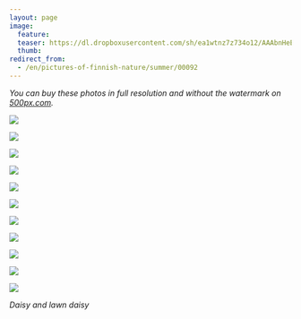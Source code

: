```yaml
---
layout: page
image:
  feature:
  teaser: https://dl.dropboxusercontent.com/sh/ea1wtnz7z734o12/AAAbnHeEkuZKblJP-ka5ZJjWa/luontokuvat/kes%C3%A4/5/DS23699-245px.jpg
  thumb:
redirect_from:
  - /en/pictures-of-finnish-nature/summer/00092
---
```


*You can buy these photos in full resolution and without the watermark on [500px.com](https://500px.com/minimuutticom/galleries/daisies).*

[![](https://dl.dropboxusercontent.com/sh/ea1wtnz7z734o12/AAAVRX2ajFUYKKpG1bStHecUa/luontokuvat/kes%C3%A4/9/DS34029-800px.jpg)](https://dl.dropboxusercontent.com/sh/ea1wtnz7z734o12/AAChWZyh3R3L_wxYiqkpTU1qa/luontokuvat/kes%C3%A4/9/DS34029.jpg)

[![](https://dl.dropboxusercontent.com/sh/ea1wtnz7z734o12/AADutuM1ZsLuDU1AikuP0IF8a/luontokuvat/kes%C3%A4/5/DS23579-800px.jpg)](https://dl.dropboxusercontent.com/sh/ea1wtnz7z734o12/AADGhcvAKzdhJvcLCUxdhNfCa/luontokuvat/kes%C3%A4/5/DS23579.jpg)

[![](https://dl.dropboxusercontent.com/sh/ea1wtnz7z734o12/AADEcBzmvx_GhmkbYWnL2xGNa/luontokuvat/kes%C3%A4/8/DS33810-800px.jpg)](https://dl.dropboxusercontent.com/sh/ea1wtnz7z734o12/AAC9k6QxTAm5o3wM3gOcvXSXa/luontokuvat/kes%C3%A4/8/DS33810.jpg)

[![](https://dl.dropboxusercontent.com/sh/ea1wtnz7z734o12/AADYzwB6ezycH2-vu1B1kWqua/luontokuvat/kes%C3%A4/8/DS33814-800px.jpg)](https://dl.dropboxusercontent.com/sh/ea1wtnz7z734o12/AACKESrfrDypWkITsOu0ia7Sa/luontokuvat/kes%C3%A4/8/DS33814.jpg)

[![](https://dl.dropboxusercontent.com/sh/ea1wtnz7z734o12/AABKAdqIV579gv0FVB_C1Z71a/luontokuvat/kes%C3%A4/8/DS33835-800px.jpg)](https://dl.dropboxusercontent.com/sh/ea1wtnz7z734o12/AACr5tVPW4KAdoZo1GNK9EYza/luontokuvat/kes%C3%A4/8/DS33835.jpg)

[![](https://dl.dropboxusercontent.com/sh/ea1wtnz7z734o12/AACRcZvNAxEdkZ2zh02LFPmEa/luontokuvat/kes%C3%A4/9/DS33769-800px.jpg)](https://dl.dropboxusercontent.com/sh/ea1wtnz7z734o12/AABZmSKdoF9QcKaad4UwS1eIa/luontokuvat/kes%C3%A4/9/DS33769.jpg)

[![](https://dl.dropboxusercontent.com/sh/ea1wtnz7z734o12/AAA6TNaVnMPSQXC2FwXPVlbCa/luontokuvat/kes%C3%A4/9/DS33777-800px.jpg)](https://dl.dropboxusercontent.com/sh/ea1wtnz7z734o12/AAD81-lUU1PSHVD_MUZ9IfOra/luontokuvat/kes%C3%A4/9/DS33777.jpg)

[![](https://dl.dropboxusercontent.com/sh/ea1wtnz7z734o12/AACl5uOyKiaz5JwlHuG4rPSha/luontokuvat/kes%C3%A4/9/DS33776-800px.jpg)](https://dl.dropboxusercontent.com/sh/ea1wtnz7z734o12/AABLBea1ndhUuq7tGJ9DomvXa/luontokuvat/kes%C3%A4/9/DS33776.jpg)

[![](https://dl.dropboxusercontent.com/sh/ea1wtnz7z734o12/AACRWO8nxSJ4aIOvckhTdpnXa/luontokuvat/kes%C3%A4/9/DS33781-800px.jpg)](https://dl.dropboxusercontent.com/sh/ea1wtnz7z734o12/AAC92RpbQLYmcXdX7g-crLPza/luontokuvat/kes%C3%A4/9/DS33781.jpg)

[![](https://dl.dropboxusercontent.com/sh/ea1wtnz7z734o12/AACSFd-wsaoI7MQNsSM1nhsSa/luontokuvat/kes%C3%A4/8/DS33784-800px.jpg)](https://dl.dropboxusercontent.com/sh/ea1wtnz7z734o12/AAAU84nFOGX3YndSeaKyOMDza/luontokuvat/kes%C3%A4/8/DS33784.jpg)

[![](https://dl.dropboxusercontent.com/sh/ea1wtnz7z734o12/AABu8VV_KR4v196wtyIrFJqea/luontokuvat/kes%C3%A4/5/DS23699-800px.jpg)](https://dl.dropboxusercontent.com/sh/ea1wtnz7z734o12/AAAllxC-aKSs3ktvuJ_LzqoHa/luontokuvat/kes%C3%A4/5/DS23699.jpg)

*Daisy and lawn daisy*
